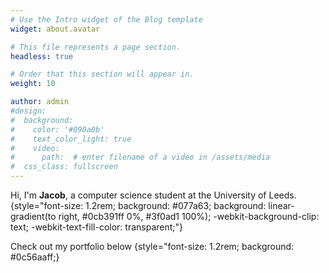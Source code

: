 ```yaml
---
# Use the Intro widget of the Blog template
widget: about.avatar

# This file represents a page section.
headless: true

# Order that this section will appear in.
weight: 10

author: admin
#design:
#  background:
#    color: '#090a0b'
#    text_color_light: true
#    video:
#      path:  # enter filename of a video in /assets/media
#  css_class: fullscreen
---
```


Hi, I'm **Jacob**, a computer science student at the University of Leeds.
{style="font-size: 1.2rem; background: #077a63; background: linear-gradient(to right, #0cb391ff 0%, #3f0ad1 100%); -webkit-background-clip: text; -webkit-text-fill-color: transparent;"}

Check out my portfolio below
{style="font-size: 1.2rem; background: #0c56aaff;}